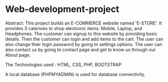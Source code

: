 # Web-development-project

Abstract:
This project builds an E-COMMERCE website named 'E-STORE'. It provides 3 caterioes to shop electronic items: Mobile, Laptop, and Headphones.
The customer can signup to this website by providing basic details. Then the customer can login and add items to the cart.
The user can also change their login password by going to settings options. The user can also contact us by going to contact page and get to know us through our About page.

The Technologies used :
HTML,
CSS,
PHP,
BOOTSTRAP

A local database (PHPMYADMIN) is used for database connectivity.

